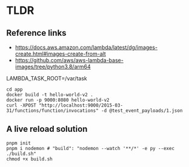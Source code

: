 # TLDR

## Reference links

- https://docs.aws.amazon.com/lambda/latest/dg/images-create.html#images-create-from-alt
- https://github.com/aws/aws-lambda-base-images/tree/python3.8/arm64

LAMBDA_TASK_ROOT=/var/task

```
cd app
docker build -t hello-world-v2 .
docker run -p 9000:8080 hello-world-v2
curl -XPOST "http://localhost:9000/2015-03-31/functions/function/invocations" -d @test_event_payloads/1.json
```

## A live reload solution
```
pnpm init
pnpm i nodemon # "build": "nodemon --watch '**/*' -e py --exec ./build.sh"
chmod +x build.sh
```